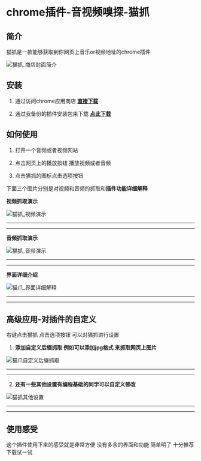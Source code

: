# chrome插件-音视频嗅探-猫抓

## 简介

猫抓是一款能够获取到你网页上音乐or视频地址的chrome插件

![猫抓_商店封面简介](https://raw.githubusercontent.com/tothepythonmoon/2badaoblog/master/blog/No_0003_chrome%E9%9F%B3%E8%A7%86%E9%A2%91%E5%97%85%E6%8E%A2%E4%B9%8B%E7%8C%AB%E6%8A%93/%E7%8C%AB%E6%8A%93_%E5%95%86%E5%BA%97%E5%B0%81%E9%9D%A2%E7%AE%80%E4%BB%8B.bmp)

## 安装

1. 通过访问chrome应用商店 [**直接下载**](https://chrome.google.com/webstore/detail/%E7%8C%AB%E6%8A%93/jfedfbgedapdagkghmgibemcoggfppbb)

2. 通过我备份的插件安装包来下载 [**点此下载**](https://github.com/tothepythonmoon/2badaoblog/raw/master/blog/No_0003_chrome%E9%9F%B3%E8%A7%86%E9%A2%91%E5%97%85%E6%8E%A2%E4%B9%8B%E7%8C%AB%E6%8A%93/%E7%8C%AB%E6%8A%93_1.0.15_0.zip)

## 如何使用

1. 打开一个音频或者视频网站

2. 点击网页上的播放按钮 播放视频或者音频

3. 点击猫抓的图标点击选项按钮

下面三个图片分别是对视频和音频的抓取和**插件功能详细解释**

**视频抓取演示**

![猫抓_视频演示](https://github.com/tothepythonmoon/2badaoblog/blob/master/blog/No_0003_chrome%E9%9F%B3%E8%A7%86%E9%A2%91%E5%97%85%E6%8E%A2%E4%B9%8B%E7%8C%AB%E6%8A%93/%E7%8C%AB%E6%8A%93_%E8%A7%86%E9%A2%91%E6%BC%94%E7%A4%BA.png?raw=true)

---

---

**音频抓取演示**

![猫抓_音频演示](https://github.com/tothepythonmoon/2badaoblog/blob/master/blog/No_0003_chrome%E9%9F%B3%E8%A7%86%E9%A2%91%E5%97%85%E6%8E%A2%E4%B9%8B%E7%8C%AB%E6%8A%93/%E7%8C%AB%E6%8A%93_%E9%9F%B3%E9%A2%91%E6%BC%94%E7%A4%BA.png?raw=true)

---

---

**界面详细介绍**

![猫爪_界面详细解释](https://github.com/tothepythonmoon/2badaoblog/blob/master/blog/No_0003_chrome%E9%9F%B3%E8%A7%86%E9%A2%91%E5%97%85%E6%8E%A2%E4%B9%8B%E7%8C%AB%E6%8A%93/%E7%8C%AB%E7%88%AA_%E7%95%8C%E9%9D%A2%E8%AF%A6%E7%BB%86%E8%A7%A3%E9%87%8A.png?raw=true)

---

---

## 高级应用-对插件的自定义

右键点击猫抓 点击选项按钮 可以对猫抓进行设置

1. **添加自定义后缀抓取 例如可以添加jpg格式 来抓取网页上图片**

![猫爪自定义后缀抓取](https://github.com/tothepythonmoon/2badaoblog/blob/master/blog/No_0003_chrome%E9%9F%B3%E8%A7%86%E9%A2%91%E5%97%85%E6%8E%A2%E4%B9%8B%E7%8C%AB%E6%8A%93/%E7%8C%AB%E7%88%AA%E8%87%AA%E5%AE%9A%E4%B9%89%E5%90%8E%E7%BC%80%E6%8A%93%E5%8F%96.png?raw=true)

---

---

2. **还有一些其他设置有编程基础的同学可以自定义修改**

![猫抓其他设置](https://github.com/tothepythonmoon/2badaoblog/blob/master/blog/No_0003_chrome%E9%9F%B3%E8%A7%86%E9%A2%91%E5%97%85%E6%8E%A2%E4%B9%8B%E7%8C%AB%E6%8A%93/%E7%8C%AB%E6%8A%93%E5%85%B6%E4%BB%96%E8%AE%BE%E7%BD%AE.png?raw=true)

---

---

## 使用感受

这个插件使用下来的感受就是非常方便 没有多余的界面和功能 简单明了 十分推荐下载试一试
